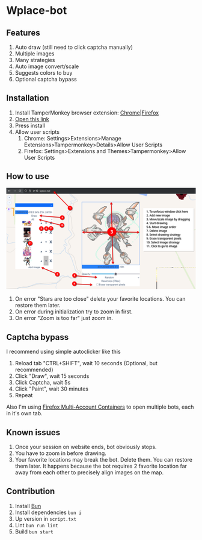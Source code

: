 # Wplace-bot

## Features

1. Auto draw (still need to click captcha manually)
2. Multiple images
3. Many strategies
4. Auto image convert/scale
5. Suggests colors to buy
6. Optional captcha bypass

## Installation

1. Install TamperMonkey browser extension: [Chrome](https://chromewebstore.google.com/detail/tampermonkey/dhdgffkkebhmkfjojejmpbldmpobfkfo?hl=en)|[Firefox](https://addons.mozilla.org/en-US/firefox/addon/tampermonkey/)
2. [Open this link](https://github.com/SoundOfTheSky/wplace-bot/raw/refs/heads/main/dist.user.js)
3. Press install
4. Allow user scripts
   1. Chrome: Settings>Extensions>Manage Extensions>Tampermonkey>Details>Allow User Scripts
   2. Firefox: Settings>Extensions and Themes>Tampermonkey>Allow User Scripts

## How to use

![Instruction1](https://github.com/SoundOfTheSky/wplace-bot/raw/refs/heads/main/Instruction.png)

1. On error "Stars are too close" delete your favorite locations. You can restore them later.
2. On error during initialization try to zoom in first.
3. On error "Zoom is too far" just zoom in.

## Captcha bypass

I recommend using simple autoclicker like this

1. Reload tab "CTRL+SHIFT", wait 10 seconds (Optional, but recommended)
2. Click "Draw", wait 15 seconds
3. Click Captcha, wait 5s
4. Click "Paint", wait 30 minutes
5. Repeat

Also I'm using [Firefox Multi-Account Containers](https://addons.mozilla.org/en-GB/firefox/addon/multi-account-containers/) to open multiple bots, each in it's own tab.

## Known issues

1. Once your session on website ends, bot obviously stops.
2. You have to zoom in before drawing.
3. Your favorite locations may break the bot. Delete them. You can restore them later. It happens because the bot requires 2 favorite location far away from each other to precisely align images on the map.

## Contribution

1. Install [Bun](https://bun.sh/)
2. Install dependencies `bun i`
3. Up version in `script.txt`
4. Lint `bun run lint`
5. Build `bun start`

